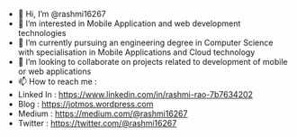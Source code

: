 - 👋 Hi, I’m @rashmi16267
- 👀 I’m interested in Mobile Application and web development technologies
- 🌱 I’m currently pursuing an engineering degree in Computer Science with specialisation in Mobile Applications and Cloud technology
- 💞️ I’m looking to collaborate on projects related to development of mobile or web applications
- 📫 How to reach me :
- Linked In : https://www.linkedin.com/in/rashmi-rao-7b7634202
- Blog : https://jotmos.wordpress.com
- Medium : https://medium.com/@rashmi16267
- Twitter : https://twitter.com/@rashmi16267

<!---
rashmi16267/rashmi16267 is a ✨ special ✨ repository because its `README.md` (this file) appears on your GitHub profile.
You can click the Preview link to take a look at your changes.
--->
